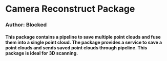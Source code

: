 # Camera Reconstruct Package
### Author: Blocked

#### This package contains a pipeline to save multiple point clouds and fuse them into a single point cloud. The package provides a service to save a point clouds and sends saved point clouds through pipeline. This package is ideal for 3D scanning.

